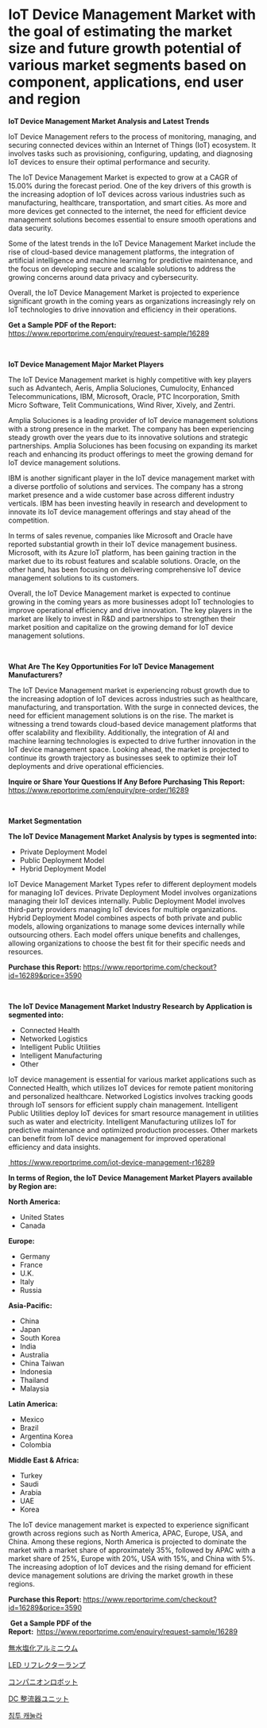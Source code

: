 <p><h1>IoT Device Management Market with the goal of estimating the market size and future growth potential of various market segments based on component, applications, end user and region</h1></p><p><strong>IoT Device Management Market Analysis and Latest Trends</strong></p>
<p><p>IoT Device Management refers to the process of monitoring, managing, and securing connected devices within an Internet of Things (IoT) ecosystem. It involves tasks such as provisioning, configuring, updating, and diagnosing IoT devices to ensure their optimal performance and security.</p><p>The IoT Device Management Market is expected to grow at a CAGR of 15.00% during the forecast period. One of the key drivers of this growth is the increasing adoption of IoT devices across various industries such as manufacturing, healthcare, transportation, and smart cities. As more and more devices get connected to the internet, the need for efficient device management solutions becomes essential to ensure smooth operations and data security.</p><p>Some of the latest trends in the IoT Device Management Market include the rise of cloud-based device management platforms, the integration of artificial intelligence and machine learning for predictive maintenance, and the focus on developing secure and scalable solutions to address the growing concerns around data privacy and cybersecurity.</p><p>Overall, the IoT Device Management Market is projected to experience significant growth in the coming years as organizations increasingly rely on IoT technologies to drive innovation and efficiency in their operations.</p></p>
<p><strong>Get a Sample PDF of the Report:&nbsp;</strong> <a href="https://www.reportprime.com/enquiry/request-sample/16289">https://www.reportprime.com/enquiry/request-sample/16289</a></p>
<p>&nbsp;</p>
<p><strong>IoT Device Management Major Market Players</strong></p>
<p><p>The IoT Device Management market is highly competitive with key players such as Advantech, Aeris, Amplia Soluciones, Cumulocity, Enhanced Telecommunications, IBM, Microsoft, Oracle, PTC Incorporation, Smith Micro Software, Telit Communications, Wind River, Xively, and Zentri.</p><p>Amplia Soluciones is a leading provider of IoT device management solutions with a strong presence in the market. The company has been experiencing steady growth over the years due to its innovative solutions and strategic partnerships. Amplia Soluciones has been focusing on expanding its market reach and enhancing its product offerings to meet the growing demand for IoT device management solutions.</p><p>IBM is another significant player in the IoT device management market with a diverse portfolio of solutions and services. The company has a strong market presence and a wide customer base across different industry verticals. IBM has been investing heavily in research and development to innovate its IoT device management offerings and stay ahead of the competition.</p><p>In terms of sales revenue, companies like Microsoft and Oracle have reported substantial growth in their IoT device management business. Microsoft, with its Azure IoT platform, has been gaining traction in the market due to its robust features and scalable solutions. Oracle, on the other hand, has been focusing on delivering comprehensive IoT device management solutions to its customers.</p><p>Overall, the IoT Device Management market is expected to continue growing in the coming years as more businesses adopt IoT technologies to improve operational efficiency and drive innovation. The key players in the market are likely to invest in R&D and partnerships to strengthen their market position and capitalize on the growing demand for IoT device management solutions.</p></p>
<p>&nbsp;</p>
<p><strong>What Are The Key Opportunities For IoT Device Management Manufacturers?</strong></p>
<p><p>The IoT Device Management market is experiencing robust growth due to the increasing adoption of IoT devices across industries such as healthcare, manufacturing, and transportation. With the surge in connected devices, the need for efficient management solutions is on the rise. The market is witnessing a trend towards cloud-based device management platforms that offer scalability and flexibility. Additionally, the integration of AI and machine learning technologies is expected to drive further innovation in the IoT device management space. Looking ahead, the market is projected to continue its growth trajectory as businesses seek to optimize their IoT deployments and drive operational efficiencies.</p></p>
<p><strong>Inquire or Share Your Questions If Any Before Purchasing This Report:</strong> <a href="https://www.reportprime.com/enquiry/pre-order/16289">https://www.reportprime.com/enquiry/pre-order/16289</a></p>
<p>&nbsp;</p>
<p><strong>Market Segmentation</strong></p>
<p><strong>The IoT Device Management Market Analysis by types is segmented into:</strong></p>
<p><ul><li>Private Deployment Model</li><li>Public Deployment Model</li><li>Hybrid Deployment Model</li></ul></p>
<p><p>IoT Device Management Market Types refer to different deployment models for managing IoT devices. Private Deployment Model involves organizations managing their IoT devices internally. Public Deployment Model involves third-party providers managing IoT devices for multiple organizations. Hybrid Deployment Model combines aspects of both private and public models, allowing organizations to manage some devices internally while outsourcing others. Each model offers unique benefits and challenges, allowing organizations to choose the best fit for their specific needs and resources.</p></p>
<p><strong>Purchase this Report:&nbsp;</strong><a href="https://www.reportprime.com/checkout?id=16289&price=3590">https://www.reportprime.com/checkout?id=16289&price=3590</a></p>
<p>&nbsp;</p>
<p><strong>The IoT Device Management Market Industry Research by Application is segmented into:</strong></p>
<p><ul><li>Connected Health</li><li>Networked Logistics</li><li>Intelligent Public Utilities</li><li>Intelligent Manufacturing</li><li>Other</li></ul></p>
<p><p>IoT device management is essential for various market applications such as Connected Health, which utilizes IoT devices for remote patient monitoring and personalized healthcare. Networked Logistics involves tracking goods through IoT sensors for efficient supply chain management. Intelligent Public Utilities deploy IoT devices for smart resource management in utilities such as water and electricity. Intelligent Manufacturing utilizes IoT for predictive maintenance and optimized production processes. Other markets can benefit from IoT device management for improved operational efficiency and data insights.</p></p>
<p><a href="https://www.reportprime.com/iot-device-management-r16289">&nbsp;https://www.reportprime.com/iot-device-management-r16289</a></p>
<p><strong>In terms of Region, the IoT Device Management Market Players available by Region are:</strong></p>
<p>
    <p> <strong> North America: </strong>
        <ul>
            <li>United States</li>
            <li>Canada</li>
        </ul>
        </p> 
    <p> <strong> Europe: </strong>
        <ul>
            <li>Germany</li>
            <li>France</li>
            <li>U.K.</li>
            <li>Italy</li>
            <li>Russia</li>
        </ul>
        </p> 
    <p> <strong> Asia-Pacific: </strong>
        <ul>
            <li>China</li>
            <li>Japan</li>
            <li>South Korea</li>
            <li>India</li>
            <li>Australia</li>
            <li>China Taiwan</li>
            <li>Indonesia</li>
            <li>Thailand</li>
            <li>Malaysia</li>
        </ul>
        </p> 
    <p> <strong> Latin America: </strong>
        <ul>
            <li>Mexico</li>
            <li>Brazil</li>
            <li>Argentina Korea</li>
            <li>Colombia</li>
        </ul>
        </p> 
    <p> <strong> Middle East & Africa: </strong>
        <ul>
            <li>Turkey</li>
            <li>Saudi</li>
            <li>Arabia</li>
            <li>UAE</li>
            <li>Korea</li>
        </ul>
    </p>
    </p>
<p><p>The IoT device management market is expected to experience significant growth across regions such as North America, APAC, Europe, USA, and China. Among these regions, North America is projected to dominate the market with a market share of approximately 35%, followed by APAC with a market share of 25%, Europe with 20%, USA with 15%, and China with 5%. The increasing adoption of IoT devices and the rising demand for efficient device management solutions are driving the market growth in these regions.</p></p>
<p><strong>Purchase this Report: </strong><a href="https://www.reportprime.com/checkout?id=16289&price=3590">https://www.reportprime.com/checkout?id=16289&price=3590</a></p>
<p>&nbsp;<strong>Get a Sample PDF of the Report:&nbsp;&nbsp;</strong><a href="https://www.reportprime.com/enquiry/request-sample/16289">https://www.reportprime.com/enquiry/request-sample/16289</a></p>
<p><strong></strong></p>
<p><p><a href="https://medium.com/@desekay3566/%E6%B0%B4%E7%84%A1%E3%82%A2%E3%83%AB%E3%83%9F%E3%83%8B%E3%82%A6%E3%83%A0%E5%A1%A9%E5%8C%96%E7%89%A9%E5%B8%82%E5%A0%B4%E3%82%B7%E3%82%A7%E3%82%A2%E3%81%AE%E9%80%B2%E5%8C%96%E3%81%A8%E5%B8%82%E5%A0%B4%E6%88%90%E9%95%B7%E3%83%88%E3%83%AC%E3%83%B3%E3%83%89-2024%E5%B9%B4-2031%E5%B9%B4-694ac645d189">無水塩化アルミニウム</a></p><p><a href="https://github.com/MosesSpinka1914/Market-Research-Report-List-1/blob/main/953074026227.md">LED リフレクターランプ</a></p><p><a href="https://medium.com/@marcosoenrt565736/%E3%82%B3%E3%83%B3%E3%83%91%E3%83%8B%E3%82%AA%E3%83%B3%E3%83%AD%E3%83%9C%E3%83%83%E3%83%88%E5%B8%82%E5%A0%B4%E3%81%AF-%E3%82%B7%E3%82%A7%E3%82%A2-%E3%82%B5%E3%82%A4%E3%82%BA-%E3%81%8A%E3%82%88%E3%81%B32031%E5%B9%B4%E3%81%BE%E3%81%A7%E3%81%AE%E4%BA%88%E6%B8%AC%E3%81%AB%E7%84%A6%E7%82%B9%E3%82%92%E5%BD%93%E3%81%A6%E3%81%A6%E3%81%84%E3%81%BE%E3%81%99-7c8b07c73c9c">コンパニオンロボット</a></p><p><a href="https://github.com/lababdou/Market-Research-Report-List-3/blob/main/354721226228.md">DC 整流器ユニット</a></p><p><a href="https://medium.com/@everettilkinson56562023/%EC%B9%A8%ED%88%AC-%EC%B9%B8%EB%88%8C%EB%9D%BC-%EC%8B%9C%EC%9E%A5-%EC%84%B1%EA%B3%B5%EC%A0%81%EC%9D%B8-%EB%B9%84%EC%A6%88%EB%8B%88%EC%8A%A4-%EC%A0%84%EB%9E%B5%EC%9D%98-%ED%95%B5%EC%8B%AC-%EC%98%88%EC%B8%A1-2031%EB%85%84%EA%B9%8C%EC%A7%80-c15c58faccdd">침투 캐눌라</a></p></p>
